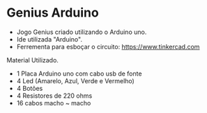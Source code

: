 # Genius Arduino

- Jogo Genius criado utilizando o Arduino uno.
- Ide utilizada "Arduino".
- Ferrementa para esboçar o circuito: https://www.tinkercad.com

Material Utilizado.
- 1 Placa Arduino uno com cabo usb de fonte
- 4 Led (Amarelo, Azul, Verde e Vermelho)
- 4 Botões
- 4 Resistores de 220 ohms
- 16 cabos macho ~ macho
